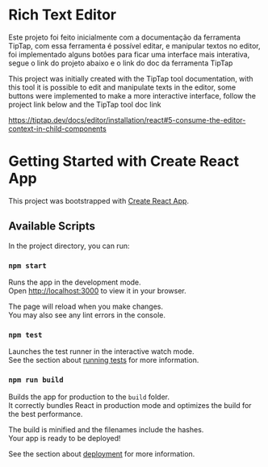 # Rich Text Editor

Este projeto foi feito inicialmente com a documentação da ferramenta TipTap, com essa ferramenta é possível editar, e manipular textos no editor,  foi implementado alguns botões para ficar uma interface mais interativa, segue o link do projeto abaixo e o link do doc da ferramenta TipTap



This project was initially created with the TipTap tool documentation, with this tool it is possible to edit and manipulate texts in the editor, some buttons were implemented to make a more interactive interface, follow the project link below and the TipTap tool doc link


https://tiptap.dev/docs/editor/installation/react#5-consume-the-editor-context-in-child-components



# Getting Started with Create React App

This project was bootstrapped with [Create React App](https://github.com/facebook/create-react-app).

## Available Scripts

In the project directory, you can run:

### `npm start`

Runs the app in the development mode.\
Open [http://localhost:3000](http://localhost:3000) to view it in your browser.

The page will reload when you make changes.\
You may also see any lint errors in the console.

### `npm test`

Launches the test runner in the interactive watch mode.\
See the section about [running tests](https://facebook.github.io/create-react-app/docs/running-tests) for more information.

### `npm run build`

Builds the app for production to the `build` folder.\
It correctly bundles React in production mode and optimizes the build for the best performance.

The build is minified and the filenames include the hashes.\
Your app is ready to be deployed!

See the section about [deployment](https://facebook.github.io/create-react-app/docs/deployment) for more information.

